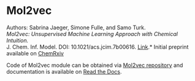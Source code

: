 # Mol2vec  

Authors: Sabrina Jaeger, Simone Fulle, and Samo Turk.  
*Mol2vec: Unsupervised Machine Learning Approach with Chemical Intuition.*  
J. Chem. Inf. Model. DOI: 10.1021/acs.jcim.7b00616. [Link](http://pubs.acs.org/doi/abs/10.1021/acs.jcim.7b00616).* 
Initial preprint available on [ChemRxiv](https://chemrxiv.org/articles/Mol2vec_Unsupervised_Machine_Learning_Approach_with_Chemical_Intuition/5513581)

Code of Mol2vec module can be obtained via [Mol2vec repository](https://github.com/samoturk/mol2vec) and documentation is available on [Read the Docs](http://mol2vec.readthedocs.io).  

